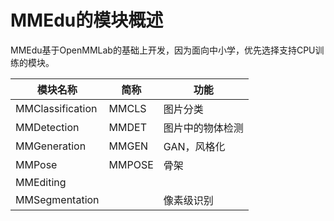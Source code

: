 # MMEdu的模块概述

MMEdu基于OpenMMLab的基础上开发，因为面向中小学，优先选择支持CPU训练的模块。

| 模块名称         | 简称   | 功能             |
| ---------------- | ------ | ---------------- |
| MMClassification | MMCLS  | 图片分类         |
| MMDetection      | MMDET  | 图片中的物体检测 |
| MMGeneration     | MMGEN  | GAN，风格化      |
| MMPose           | MMPOSE | 骨架             |
| MMEditing        |        |                  |
| MMSegmentation   |        | 像素级识别       |